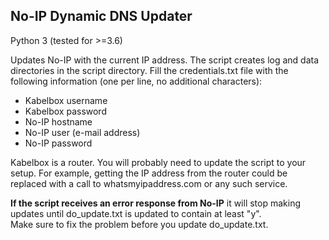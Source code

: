 ## No-IP Dynamic DNS Updater
Python 3 (tested for >=3.6)

Updates No-IP with the current IP address.
The script creates log and data directories in the script directory.
Fill the credentials.txt file with the following information (one per line, no additional characters):
* Kabelbox username
* Kabelbox password
* No-IP hostname
* No-IP user (e-mail address)
* No-IP password

Kabelbox is a router. You will probably need to update the script to your setup. 
For example, getting the IP address from the router could be replaced with a call to whatsmyipaddress.com or any such 
service. 

__If the script receives an error response from No-IP__ 
it will stop making updates until do_update.txt is updated to contain at least "y".  
Make sure to fix the problem before you update do_update.txt.